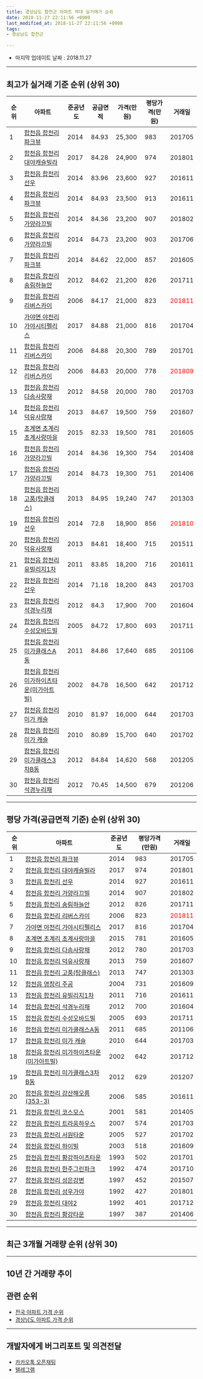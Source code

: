 ```yaml
---
title: 경상남도 합천군 아파트 역대 실거래가 순위
date: 2018-11-27 22:11:56 +0900
last_modified_at: 2018-11-27 22:11:56 +0900
tags:
- 경상남도 합천군

---
```


* 마지막 업데이트 날짜 : 2018.11.27

---

## 최고가 실거래 기준 순위 (상위 30)


|순위|아파트|준공년도|공급면적|가격(만원)|평당가격(만원)|거래일|
|---|---|---|---|---|---|---|
|1|[합천읍 합천리 파크뷰](https://search.naver.com/search.naver?query=%EA%B2%BD%EC%83%81%EB%82%A8%EB%8F%84+%ED%95%A9%EC%B2%9C%EA%B5%B0+%ED%95%A9%EC%B2%9C%EC%9D%8D+%ED%95%A9%EC%B2%9C%EB%A6%AC+%ED%8C%8C%ED%81%AC%EB%B7%B0)|2014|84.93|25,300|983|201705|
|2|[합천읍 합천리 대야캐슬빌라](https://search.naver.com/search.naver?query=%EA%B2%BD%EC%83%81%EB%82%A8%EB%8F%84+%ED%95%A9%EC%B2%9C%EA%B5%B0+%ED%95%A9%EC%B2%9C%EC%9D%8D+%ED%95%A9%EC%B2%9C%EB%A6%AC+%EB%8C%80%EC%95%BC%EC%BA%90%EC%8A%AC%EB%B9%8C%EB%9D%BC)|2017|84.28|24,900|974|201801|
|3|[합천읍 합천리 선우](https://search.naver.com/search.naver?query=%EA%B2%BD%EC%83%81%EB%82%A8%EB%8F%84+%ED%95%A9%EC%B2%9C%EA%B5%B0+%ED%95%A9%EC%B2%9C%EC%9D%8D+%ED%95%A9%EC%B2%9C%EB%A6%AC+%EC%84%A0%EC%9A%B0)|2014|83.96|23,600|927|201611|
|4|[합천읍 합천리 파크뷰](https://search.naver.com/search.naver?query=%EA%B2%BD%EC%83%81%EB%82%A8%EB%8F%84+%ED%95%A9%EC%B2%9C%EA%B5%B0+%ED%95%A9%EC%B2%9C%EC%9D%8D+%ED%95%A9%EC%B2%9C%EB%A6%AC+%ED%8C%8C%ED%81%AC%EB%B7%B0)|2014|84.93|23,500|913|201611|
|5|[합천읍 합천리 가양라끄빌](https://search.naver.com/search.naver?query=%EA%B2%BD%EC%83%81%EB%82%A8%EB%8F%84+%ED%95%A9%EC%B2%9C%EA%B5%B0+%ED%95%A9%EC%B2%9C%EC%9D%8D+%ED%95%A9%EC%B2%9C%EB%A6%AC+%EA%B0%80%EC%96%91%EB%9D%BC%EB%81%84%EB%B9%8C)|2014|84.36|23,200|907|201802|
|6|[합천읍 합천리 가양라끄빌](https://search.naver.com/search.naver?query=%EA%B2%BD%EC%83%81%EB%82%A8%EB%8F%84+%ED%95%A9%EC%B2%9C%EA%B5%B0+%ED%95%A9%EC%B2%9C%EC%9D%8D+%ED%95%A9%EC%B2%9C%EB%A6%AC+%EA%B0%80%EC%96%91%EB%9D%BC%EB%81%84%EB%B9%8C)|2014|84.73|23,200|903|201706|
|7|[합천읍 합천리 파크뷰](https://search.naver.com/search.naver?query=%EA%B2%BD%EC%83%81%EB%82%A8%EB%8F%84+%ED%95%A9%EC%B2%9C%EA%B5%B0+%ED%95%A9%EC%B2%9C%EC%9D%8D+%ED%95%A9%EC%B2%9C%EB%A6%AC+%ED%8C%8C%ED%81%AC%EB%B7%B0)|2014|84.62|22,000|857|201605|
|8|[합천읍 합천리 송림하늘안](https://search.naver.com/search.naver?query=%EA%B2%BD%EC%83%81%EB%82%A8%EB%8F%84+%ED%95%A9%EC%B2%9C%EA%B5%B0+%ED%95%A9%EC%B2%9C%EC%9D%8D+%ED%95%A9%EC%B2%9C%EB%A6%AC+%EC%86%A1%EB%A6%BC%ED%95%98%EB%8A%98%EC%95%88)|2012|84.62|21,200|826|201711|
|9|[합천읍 합천리 리버스카이](https://search.naver.com/search.naver?query=%EA%B2%BD%EC%83%81%EB%82%A8%EB%8F%84+%ED%95%A9%EC%B2%9C%EA%B5%B0+%ED%95%A9%EC%B2%9C%EC%9D%8D+%ED%95%A9%EC%B2%9C%EB%A6%AC+%EB%A6%AC%EB%B2%84%EC%8A%A4%EC%B9%B4%EC%9D%B4)|2006|84.17|21,000|823|<span style="color:red">201811</span>|
|10|[가야면 야천리 가야시티펠리스](https://search.naver.com/search.naver?query=%EA%B2%BD%EC%83%81%EB%82%A8%EB%8F%84+%ED%95%A9%EC%B2%9C%EA%B5%B0+%EA%B0%80%EC%95%BC%EB%A9%B4+%EC%95%BC%EC%B2%9C%EB%A6%AC+%EA%B0%80%EC%95%BC%EC%8B%9C%ED%8B%B0%ED%8E%A0%EB%A6%AC%EC%8A%A4)|2017|84.88|21,000|816|201704|
|11|[합천읍 합천리 리버스카이](https://search.naver.com/search.naver?query=%EA%B2%BD%EC%83%81%EB%82%A8%EB%8F%84+%ED%95%A9%EC%B2%9C%EA%B5%B0+%ED%95%A9%EC%B2%9C%EC%9D%8D+%ED%95%A9%EC%B2%9C%EB%A6%AC+%EB%A6%AC%EB%B2%84%EC%8A%A4%EC%B9%B4%EC%9D%B4)|2006|84.88|20,300|789|201701|
|12|[합천읍 합천리 리버스카이](https://search.naver.com/search.naver?query=%EA%B2%BD%EC%83%81%EB%82%A8%EB%8F%84+%ED%95%A9%EC%B2%9C%EA%B5%B0+%ED%95%A9%EC%B2%9C%EC%9D%8D+%ED%95%A9%EC%B2%9C%EB%A6%AC+%EB%A6%AC%EB%B2%84%EC%8A%A4%EC%B9%B4%EC%9D%B4)|2006|84.83|20,000|778|<span style="color:red">201809</span>|
|13|[합천읍 합천리 다솜사랑채](https://search.naver.com/search.naver?query=%EA%B2%BD%EC%83%81%EB%82%A8%EB%8F%84+%ED%95%A9%EC%B2%9C%EA%B5%B0+%ED%95%A9%EC%B2%9C%EC%9D%8D+%ED%95%A9%EC%B2%9C%EB%A6%AC+%EB%8B%A4%EC%86%9C%EC%82%AC%EB%9E%91%EC%B1%84)|2012|84.58|20,000|780|201703|
|14|[합천읍 합천리 덕유사랑채](https://search.naver.com/search.naver?query=%EA%B2%BD%EC%83%81%EB%82%A8%EB%8F%84+%ED%95%A9%EC%B2%9C%EA%B5%B0+%ED%95%A9%EC%B2%9C%EC%9D%8D+%ED%95%A9%EC%B2%9C%EB%A6%AC+%EB%8D%95%EC%9C%A0%EC%82%AC%EB%9E%91%EC%B1%84)|2013|84.67|19,500|759|201607|
|15|[초계면 초계리 초계사랑마을](https://search.naver.com/search.naver?query=%EA%B2%BD%EC%83%81%EB%82%A8%EB%8F%84+%ED%95%A9%EC%B2%9C%EA%B5%B0+%EC%B4%88%EA%B3%84%EB%A9%B4+%EC%B4%88%EA%B3%84%EB%A6%AC+%EC%B4%88%EA%B3%84%EC%82%AC%EB%9E%91%EB%A7%88%EC%9D%84)|2015|82.33|19,500|781|201605|
|16|[합천읍 합천리 가양라끄빌](https://search.naver.com/search.naver?query=%EA%B2%BD%EC%83%81%EB%82%A8%EB%8F%84+%ED%95%A9%EC%B2%9C%EA%B5%B0+%ED%95%A9%EC%B2%9C%EC%9D%8D+%ED%95%A9%EC%B2%9C%EB%A6%AC+%EA%B0%80%EC%96%91%EB%9D%BC%EB%81%84%EB%B9%8C)|2014|84.36|19,300|754|201408|
|17|[합천읍 합천리 가양라끄빌](https://search.naver.com/search.naver?query=%EA%B2%BD%EC%83%81%EB%82%A8%EB%8F%84+%ED%95%A9%EC%B2%9C%EA%B5%B0+%ED%95%A9%EC%B2%9C%EC%9D%8D+%ED%95%A9%EC%B2%9C%EB%A6%AC+%EA%B0%80%EC%96%91%EB%9D%BC%EB%81%84%EB%B9%8C)|2014|84.73|19,300|751|201406|
|18|[합천읍 합천리 고품(탑클래스)](https://search.naver.com/search.naver?query=%EA%B2%BD%EC%83%81%EB%82%A8%EB%8F%84+%ED%95%A9%EC%B2%9C%EA%B5%B0+%ED%95%A9%EC%B2%9C%EC%9D%8D+%ED%95%A9%EC%B2%9C%EB%A6%AC+%EA%B3%A0%ED%92%88%28%ED%83%91%ED%81%B4%EB%9E%98%EC%8A%A4%29)|2013|84.95|19,240|747|201303|
|19|[합천읍 합천리 선우](https://search.naver.com/search.naver?query=%EA%B2%BD%EC%83%81%EB%82%A8%EB%8F%84+%ED%95%A9%EC%B2%9C%EA%B5%B0+%ED%95%A9%EC%B2%9C%EC%9D%8D+%ED%95%A9%EC%B2%9C%EB%A6%AC+%EC%84%A0%EC%9A%B0)|2014|72.8|18,900|856|<span style="color:red">201810</span>|
|20|[합천읍 합천리 덕유사랑채](https://search.naver.com/search.naver?query=%EA%B2%BD%EC%83%81%EB%82%A8%EB%8F%84+%ED%95%A9%EC%B2%9C%EA%B5%B0+%ED%95%A9%EC%B2%9C%EC%9D%8D+%ED%95%A9%EC%B2%9C%EB%A6%AC+%EB%8D%95%EC%9C%A0%EC%82%AC%EB%9E%91%EC%B1%84)|2013|84.81|18,400|715|201511|
|21|[합천읍 합천리 유빌리지1차](https://search.naver.com/search.naver?query=%EA%B2%BD%EC%83%81%EB%82%A8%EB%8F%84+%ED%95%A9%EC%B2%9C%EA%B5%B0+%ED%95%A9%EC%B2%9C%EC%9D%8D+%ED%95%A9%EC%B2%9C%EB%A6%AC+%EC%9C%A0%EB%B9%8C%EB%A6%AC%EC%A7%801%EC%B0%A8)|2011|83.85|18,200|716|201611|
|22|[합천읍 합천리 선우](https://search.naver.com/search.naver?query=%EA%B2%BD%EC%83%81%EB%82%A8%EB%8F%84+%ED%95%A9%EC%B2%9C%EA%B5%B0+%ED%95%A9%EC%B2%9C%EC%9D%8D+%ED%95%A9%EC%B2%9C%EB%A6%AC+%EC%84%A0%EC%9A%B0)|2014|71.18|18,200|843|201703|
|23|[합천읍 합천리 석경누리채](https://search.naver.com/search.naver?query=%EA%B2%BD%EC%83%81%EB%82%A8%EB%8F%84+%ED%95%A9%EC%B2%9C%EA%B5%B0+%ED%95%A9%EC%B2%9C%EC%9D%8D+%ED%95%A9%EC%B2%9C%EB%A6%AC+%EC%84%9D%EA%B2%BD%EB%88%84%EB%A6%AC%EC%B1%84)|2012|84.3|17,900|700|201604|
|24|[합천읍 합천리 수성오바드빌](https://search.naver.com/search.naver?query=%EA%B2%BD%EC%83%81%EB%82%A8%EB%8F%84+%ED%95%A9%EC%B2%9C%EA%B5%B0+%ED%95%A9%EC%B2%9C%EC%9D%8D+%ED%95%A9%EC%B2%9C%EB%A6%AC+%EC%88%98%EC%84%B1%EC%98%A4%EB%B0%94%EB%93%9C%EB%B9%8C)|2005|84.72|17,800|693|201711|
|25|[합천읍 합천리 미가클래스A동](https://search.naver.com/search.naver?query=%EA%B2%BD%EC%83%81%EB%82%A8%EB%8F%84+%ED%95%A9%EC%B2%9C%EA%B5%B0+%ED%95%A9%EC%B2%9C%EC%9D%8D+%ED%95%A9%EC%B2%9C%EB%A6%AC+%EB%AF%B8%EA%B0%80%ED%81%B4%EB%9E%98%EC%8A%A4A%EB%8F%99)|2011|84.86|17,640|685|201106|
|26|[합천읍 합천리 미가하이츠타운(미가아트빌)](https://search.naver.com/search.naver?query=%EA%B2%BD%EC%83%81%EB%82%A8%EB%8F%84+%ED%95%A9%EC%B2%9C%EA%B5%B0+%ED%95%A9%EC%B2%9C%EC%9D%8D+%ED%95%A9%EC%B2%9C%EB%A6%AC+%EB%AF%B8%EA%B0%80%ED%95%98%EC%9D%B4%EC%B8%A0%ED%83%80%EC%9A%B4%28%EB%AF%B8%EA%B0%80%EC%95%84%ED%8A%B8%EB%B9%8C%29)|2002|84.78|16,500|642|201712|
|27|[합천읍 합천리 미가 캐슬](https://search.naver.com/search.naver?query=%EA%B2%BD%EC%83%81%EB%82%A8%EB%8F%84+%ED%95%A9%EC%B2%9C%EA%B5%B0+%ED%95%A9%EC%B2%9C%EC%9D%8D+%ED%95%A9%EC%B2%9C%EB%A6%AC+%EB%AF%B8%EA%B0%80+%EC%BA%90%EC%8A%AC)|2010|81.97|16,000|644|201703|
|28|[합천읍 합천리 미가 캐슬](https://search.naver.com/search.naver?query=%EA%B2%BD%EC%83%81%EB%82%A8%EB%8F%84+%ED%95%A9%EC%B2%9C%EA%B5%B0+%ED%95%A9%EC%B2%9C%EC%9D%8D+%ED%95%A9%EC%B2%9C%EB%A6%AC+%EB%AF%B8%EA%B0%80+%EC%BA%90%EC%8A%AC)|2010|80.89|15,700|640|201702|
|29|[합천읍 합천리 미가클래스3차B동](https://search.naver.com/search.naver?query=%EA%B2%BD%EC%83%81%EB%82%A8%EB%8F%84+%ED%95%A9%EC%B2%9C%EA%B5%B0+%ED%95%A9%EC%B2%9C%EC%9D%8D+%ED%95%A9%EC%B2%9C%EB%A6%AC+%EB%AF%B8%EA%B0%80%ED%81%B4%EB%9E%98%EC%8A%A43%EC%B0%A8B%EB%8F%99)|2012|84.84|14,620|568|201205|
|30|[합천읍 합천리 석경누리채](https://search.naver.com/search.naver?query=%EA%B2%BD%EC%83%81%EB%82%A8%EB%8F%84+%ED%95%A9%EC%B2%9C%EA%B5%B0+%ED%95%A9%EC%B2%9C%EC%9D%8D+%ED%95%A9%EC%B2%9C%EB%A6%AC+%EC%84%9D%EA%B2%BD%EB%88%84%EB%A6%AC%EC%B1%84)|2012|70.45|14,500|679|201206|


---

## 평당 가격(공급면적 기준) 순위 (상위 30)


|순위|아파트|준공년도|평당가격(만원)|거래일|
|---|---|---|---|---|
|1|[합천읍 합천리 파크뷰](https://search.naver.com/search.naver?query=%EA%B2%BD%EC%83%81%EB%82%A8%EB%8F%84+%ED%95%A9%EC%B2%9C%EA%B5%B0+%ED%95%A9%EC%B2%9C%EC%9D%8D+%ED%95%A9%EC%B2%9C%EB%A6%AC+%ED%8C%8C%ED%81%AC%EB%B7%B0)|2014|983|201705|
|2|[합천읍 합천리 대야캐슬빌라](https://search.naver.com/search.naver?query=%EA%B2%BD%EC%83%81%EB%82%A8%EB%8F%84+%ED%95%A9%EC%B2%9C%EA%B5%B0+%ED%95%A9%EC%B2%9C%EC%9D%8D+%ED%95%A9%EC%B2%9C%EB%A6%AC+%EB%8C%80%EC%95%BC%EC%BA%90%EC%8A%AC%EB%B9%8C%EB%9D%BC)|2017|974|201801|
|3|[합천읍 합천리 선우](https://search.naver.com/search.naver?query=%EA%B2%BD%EC%83%81%EB%82%A8%EB%8F%84+%ED%95%A9%EC%B2%9C%EA%B5%B0+%ED%95%A9%EC%B2%9C%EC%9D%8D+%ED%95%A9%EC%B2%9C%EB%A6%AC+%EC%84%A0%EC%9A%B0)|2014|927|201611|
|4|[합천읍 합천리 가양라끄빌](https://search.naver.com/search.naver?query=%EA%B2%BD%EC%83%81%EB%82%A8%EB%8F%84+%ED%95%A9%EC%B2%9C%EA%B5%B0+%ED%95%A9%EC%B2%9C%EC%9D%8D+%ED%95%A9%EC%B2%9C%EB%A6%AC+%EA%B0%80%EC%96%91%EB%9D%BC%EB%81%84%EB%B9%8C)|2014|907|201802|
|5|[합천읍 합천리 송림하늘안](https://search.naver.com/search.naver?query=%EA%B2%BD%EC%83%81%EB%82%A8%EB%8F%84+%ED%95%A9%EC%B2%9C%EA%B5%B0+%ED%95%A9%EC%B2%9C%EC%9D%8D+%ED%95%A9%EC%B2%9C%EB%A6%AC+%EC%86%A1%EB%A6%BC%ED%95%98%EB%8A%98%EC%95%88)|2012|826|201711|
|6|[합천읍 합천리 리버스카이](https://search.naver.com/search.naver?query=%EA%B2%BD%EC%83%81%EB%82%A8%EB%8F%84+%ED%95%A9%EC%B2%9C%EA%B5%B0+%ED%95%A9%EC%B2%9C%EC%9D%8D+%ED%95%A9%EC%B2%9C%EB%A6%AC+%EB%A6%AC%EB%B2%84%EC%8A%A4%EC%B9%B4%EC%9D%B4)|2006|823|<span style="color:red">201811</span>|
|7|[가야면 야천리 가야시티펠리스](https://search.naver.com/search.naver?query=%EA%B2%BD%EC%83%81%EB%82%A8%EB%8F%84+%ED%95%A9%EC%B2%9C%EA%B5%B0+%EA%B0%80%EC%95%BC%EB%A9%B4+%EC%95%BC%EC%B2%9C%EB%A6%AC+%EA%B0%80%EC%95%BC%EC%8B%9C%ED%8B%B0%ED%8E%A0%EB%A6%AC%EC%8A%A4)|2017|816|201704|
|8|[초계면 초계리 초계사랑마을](https://search.naver.com/search.naver?query=%EA%B2%BD%EC%83%81%EB%82%A8%EB%8F%84+%ED%95%A9%EC%B2%9C%EA%B5%B0+%EC%B4%88%EA%B3%84%EB%A9%B4+%EC%B4%88%EA%B3%84%EB%A6%AC+%EC%B4%88%EA%B3%84%EC%82%AC%EB%9E%91%EB%A7%88%EC%9D%84)|2015|781|201605|
|9|[합천읍 합천리 다솜사랑채](https://search.naver.com/search.naver?query=%EA%B2%BD%EC%83%81%EB%82%A8%EB%8F%84+%ED%95%A9%EC%B2%9C%EA%B5%B0+%ED%95%A9%EC%B2%9C%EC%9D%8D+%ED%95%A9%EC%B2%9C%EB%A6%AC+%EB%8B%A4%EC%86%9C%EC%82%AC%EB%9E%91%EC%B1%84)|2012|780|201703|
|10|[합천읍 합천리 덕유사랑채](https://search.naver.com/search.naver?query=%EA%B2%BD%EC%83%81%EB%82%A8%EB%8F%84+%ED%95%A9%EC%B2%9C%EA%B5%B0+%ED%95%A9%EC%B2%9C%EC%9D%8D+%ED%95%A9%EC%B2%9C%EB%A6%AC+%EB%8D%95%EC%9C%A0%EC%82%AC%EB%9E%91%EC%B1%84)|2013|759|201607|
|11|[합천읍 합천리 고품(탑클래스)](https://search.naver.com/search.naver?query=%EA%B2%BD%EC%83%81%EB%82%A8%EB%8F%84+%ED%95%A9%EC%B2%9C%EA%B5%B0+%ED%95%A9%EC%B2%9C%EC%9D%8D+%ED%95%A9%EC%B2%9C%EB%A6%AC+%EA%B3%A0%ED%92%88%28%ED%83%91%ED%81%B4%EB%9E%98%EC%8A%A4%29)|2013|747|201303|
|12|[합천읍 영창리 주공](https://search.naver.com/search.naver?query=%EA%B2%BD%EC%83%81%EB%82%A8%EB%8F%84+%ED%95%A9%EC%B2%9C%EA%B5%B0+%ED%95%A9%EC%B2%9C%EC%9D%8D+%EC%98%81%EC%B0%BD%EB%A6%AC+%EC%A3%BC%EA%B3%B5)|2004|731|201609|
|13|[합천읍 합천리 유빌리지1차](https://search.naver.com/search.naver?query=%EA%B2%BD%EC%83%81%EB%82%A8%EB%8F%84+%ED%95%A9%EC%B2%9C%EA%B5%B0+%ED%95%A9%EC%B2%9C%EC%9D%8D+%ED%95%A9%EC%B2%9C%EB%A6%AC+%EC%9C%A0%EB%B9%8C%EB%A6%AC%EC%A7%801%EC%B0%A8)|2011|716|201611|
|14|[합천읍 합천리 석경누리채](https://search.naver.com/search.naver?query=%EA%B2%BD%EC%83%81%EB%82%A8%EB%8F%84+%ED%95%A9%EC%B2%9C%EA%B5%B0+%ED%95%A9%EC%B2%9C%EC%9D%8D+%ED%95%A9%EC%B2%9C%EB%A6%AC+%EC%84%9D%EA%B2%BD%EB%88%84%EB%A6%AC%EC%B1%84)|2012|700|201604|
|15|[합천읍 합천리 수성오바드빌](https://search.naver.com/search.naver?query=%EA%B2%BD%EC%83%81%EB%82%A8%EB%8F%84+%ED%95%A9%EC%B2%9C%EA%B5%B0+%ED%95%A9%EC%B2%9C%EC%9D%8D+%ED%95%A9%EC%B2%9C%EB%A6%AC+%EC%88%98%EC%84%B1%EC%98%A4%EB%B0%94%EB%93%9C%EB%B9%8C)|2005|693|201711|
|16|[합천읍 합천리 미가클래스A동](https://search.naver.com/search.naver?query=%EA%B2%BD%EC%83%81%EB%82%A8%EB%8F%84+%ED%95%A9%EC%B2%9C%EA%B5%B0+%ED%95%A9%EC%B2%9C%EC%9D%8D+%ED%95%A9%EC%B2%9C%EB%A6%AC+%EB%AF%B8%EA%B0%80%ED%81%B4%EB%9E%98%EC%8A%A4A%EB%8F%99)|2011|685|201106|
|17|[합천읍 합천리 미가 캐슬](https://search.naver.com/search.naver?query=%EA%B2%BD%EC%83%81%EB%82%A8%EB%8F%84+%ED%95%A9%EC%B2%9C%EA%B5%B0+%ED%95%A9%EC%B2%9C%EC%9D%8D+%ED%95%A9%EC%B2%9C%EB%A6%AC+%EB%AF%B8%EA%B0%80+%EC%BA%90%EC%8A%AC)|2010|644|201703|
|18|[합천읍 합천리 미가하이츠타운(미가아트빌)](https://search.naver.com/search.naver?query=%EA%B2%BD%EC%83%81%EB%82%A8%EB%8F%84+%ED%95%A9%EC%B2%9C%EA%B5%B0+%ED%95%A9%EC%B2%9C%EC%9D%8D+%ED%95%A9%EC%B2%9C%EB%A6%AC+%EB%AF%B8%EA%B0%80%ED%95%98%EC%9D%B4%EC%B8%A0%ED%83%80%EC%9A%B4%28%EB%AF%B8%EA%B0%80%EC%95%84%ED%8A%B8%EB%B9%8C%29)|2002|642|201712|
|19|[합천읍 합천리 미가클래스3차B동](https://search.naver.com/search.naver?query=%EA%B2%BD%EC%83%81%EB%82%A8%EB%8F%84+%ED%95%A9%EC%B2%9C%EA%B5%B0+%ED%95%A9%EC%B2%9C%EC%9D%8D+%ED%95%A9%EC%B2%9C%EB%A6%AC+%EB%AF%B8%EA%B0%80%ED%81%B4%EB%9E%98%EC%8A%A43%EC%B0%A8B%EB%8F%99)|2012|629|201207|
|20|[합천읍 합천리 강산해오름(353-3)](https://search.naver.com/search.naver?query=%EA%B2%BD%EC%83%81%EB%82%A8%EB%8F%84+%ED%95%A9%EC%B2%9C%EA%B5%B0+%ED%95%A9%EC%B2%9C%EC%9D%8D+%ED%95%A9%EC%B2%9C%EB%A6%AC+%EA%B0%95%EC%82%B0%ED%95%B4%EC%98%A4%EB%A6%84%28353-3%29)|2006|585|201611|
|21|[합천읍 합천리 코스모스](https://search.naver.com/search.naver?query=%EA%B2%BD%EC%83%81%EB%82%A8%EB%8F%84+%ED%95%A9%EC%B2%9C%EA%B5%B0+%ED%95%A9%EC%B2%9C%EC%9D%8D+%ED%95%A9%EC%B2%9C%EB%A6%AC+%EC%BD%94%EC%8A%A4%EB%AA%A8%EC%8A%A4)|2001|581|201405|
|22|[합천읍 합천리 트라움하우스](https://search.naver.com/search.naver?query=%EA%B2%BD%EC%83%81%EB%82%A8%EB%8F%84+%ED%95%A9%EC%B2%9C%EA%B5%B0+%ED%95%A9%EC%B2%9C%EC%9D%8D+%ED%95%A9%EC%B2%9C%EB%A6%AC+%ED%8A%B8%EB%9D%BC%EC%9B%80%ED%95%98%EC%9A%B0%EC%8A%A4)|2007|574|201703|
|23|[합천읍 합천리 서원타운](https://search.naver.com/search.naver?query=%EA%B2%BD%EC%83%81%EB%82%A8%EB%8F%84+%ED%95%A9%EC%B2%9C%EA%B5%B0+%ED%95%A9%EC%B2%9C%EC%9D%8D+%ED%95%A9%EC%B2%9C%EB%A6%AC+%EC%84%9C%EC%9B%90%ED%83%80%EC%9A%B4)|2005|527|201702|
|24|[합천읍 합천리 하이빌](https://search.naver.com/search.naver?query=%EA%B2%BD%EC%83%81%EB%82%A8%EB%8F%84+%ED%95%A9%EC%B2%9C%EA%B5%B0+%ED%95%A9%EC%B2%9C%EC%9D%8D+%ED%95%A9%EC%B2%9C%EB%A6%AC+%ED%95%98%EC%9D%B4%EB%B9%8C)|2003|518|201609|
|25|[합천읍 합천리 황강하이츠타운](https://search.naver.com/search.naver?query=%EA%B2%BD%EC%83%81%EB%82%A8%EB%8F%84+%ED%95%A9%EC%B2%9C%EA%B5%B0+%ED%95%A9%EC%B2%9C%EC%9D%8D+%ED%95%A9%EC%B2%9C%EB%A6%AC+%ED%99%A9%EA%B0%95%ED%95%98%EC%9D%B4%EC%B8%A0%ED%83%80%EC%9A%B4)|1993|502|201701|
|26|[합천읍 합천리 한주그린파크](https://search.naver.com/search.naver?query=%EA%B2%BD%EC%83%81%EB%82%A8%EB%8F%84+%ED%95%A9%EC%B2%9C%EA%B5%B0+%ED%95%A9%EC%B2%9C%EC%9D%8D+%ED%95%A9%EC%B2%9C%EB%A6%AC+%ED%95%9C%EC%A3%BC%EA%B7%B8%EB%A6%B0%ED%8C%8C%ED%81%AC)|1992|474|201710|
|27|[합천읍 합천리 성은강변](https://search.naver.com/search.naver?query=%EA%B2%BD%EC%83%81%EB%82%A8%EB%8F%84+%ED%95%A9%EC%B2%9C%EA%B5%B0+%ED%95%A9%EC%B2%9C%EC%9D%8D+%ED%95%A9%EC%B2%9C%EB%A6%AC+%EC%84%B1%EC%9D%80%EA%B0%95%EB%B3%80)|1997|452|201507|
|28|[합천읍 합천리 성우가야](https://search.naver.com/search.naver?query=%EA%B2%BD%EC%83%81%EB%82%A8%EB%8F%84+%ED%95%A9%EC%B2%9C%EA%B5%B0+%ED%95%A9%EC%B2%9C%EC%9D%8D+%ED%95%A9%EC%B2%9C%EB%A6%AC+%EC%84%B1%EC%9A%B0%EA%B0%80%EC%95%BC)|1992|427|201801|
|29|[합천읍 합천리 대야2](https://search.naver.com/search.naver?query=%EA%B2%BD%EC%83%81%EB%82%A8%EB%8F%84+%ED%95%A9%EC%B2%9C%EA%B5%B0+%ED%95%A9%EC%B2%9C%EC%9D%8D+%ED%95%A9%EC%B2%9C%EB%A6%AC+%EB%8C%80%EC%95%BC2)|1992|401|201712|
|30|[합천읍 합천리 황강타운](https://search.naver.com/search.naver?query=%EA%B2%BD%EC%83%81%EB%82%A8%EB%8F%84+%ED%95%A9%EC%B2%9C%EA%B5%B0+%ED%95%A9%EC%B2%9C%EC%9D%8D+%ED%95%A9%EC%B2%9C%EB%A6%AC+%ED%99%A9%EA%B0%95%ED%83%80%EC%9A%B4)|1997|387|201406|


---

## 최근 3개월 거래량 순위 (상위 30)


<div style="width:100%;">
    <canvas id="deal_count_ranking" height="195"></canvas>
</div>


<script>
new Chart(document.getElementById("deal_count_ranking"), {
    type: 'horizontalBar',
    data: {
        labels: ['합천읍 합천리 한주그린파크', '합천읍 합천리 무지개2(다동)', '합천읍 합천리 성은강변', '합천읍 합천리 리버스카이', '가야면 황산리 해인맨션', '합천읍 합천리 대야캐슬빌라', '합천읍 합천리 황강하이츠타운', '합천읍 합천리 강산해오름(353-3)', '합천읍 합천리 황강타운', '합천읍 합천리 한진빌라', '합천읍 합천리 코스모스', '합천읍 합천리 대야2', '합천읍 합천리 미가하이츠타운(미가아트빌)', '합천읍 합천리 선우', '합천읍 합천리 가양라끄빌'],
        datasets: [{
            label: '실거래 수',
            data: [2, 2, 2, 2, 2, 2, 1, 1, 1, 1, 1, 1, 1, 1, 1],
            borderColor: "rgba(255, 0, 128, 1)",
            backgroundColor: "rgba(255, 0, 128, 0.5)",
            fill: false,
        }]
    },
    options: {
        responsive: true,
        title: {
            display: true,
            text: '최근 3개월 거래량 순위'
        },
        tooltips: {
            mode: 'index',
            intersect: false,
            callbacks: {
                title: function(tooltipItems, data) {
                    return "실거래 수:";
                },
                label: function(tooltipItem, data) {
                    return data.labels[tooltipItem.index] + ": " + tooltipItem.xLabel;
                }
            }
        },
        hover: {
            mode: 'nearest',
            intersect: true
        },
        scales: {
            xAxes: [{
                display: true,
                scaleLabel: {
                    display: true,
                    labelString: '실거래 수'
                },
                ticks: {
                    suggestedMin: 0,
                }
            }],
            yAxes: [{
                display: true,
                ticks: {
                    autoSkip: false,
                    callback: function(value, index, values) {
                        if (value.length > 10)
                            return value.substr(0, 8) + "...";
                        else
                            return value;
                    }
                },
                scaleLabel: {
                    display: false,
                }
            }]
        }
    }
});

</script>


---

## 10년 간 거래량 추이


<div style="width:100%;">
    <canvas id="deal_progress" height="300"></canvas>
</div>

<script>
new Chart(document.getElementById("deal_progress"), {
    type: 'line',
    data: {
        labels: ['200811','200812','200901','200902','200903','200904','200905','200906','200907','200908','200909','200910','200911','200912','201001','201002','201003','201004','201005','201006','201007','201008','201009','201010','201011','201012','201101','201102','201103','201104','201105','201106','201107','201108','201109','201110','201111','201112','201201','201202','201203','201204','201205','201206','201207','201208','201209','201210','201211','201212','201301','201302','201303','201304','201305','201306','201307','201308','201309','201310','201311','201312','201401','201402','201403','201404','201405','201406','201407','201408','201409','201410','201411','201412','201501','201502','201503','201504','201505','201506','201507','201508','201509','201510','201511','201512','201601','201602','201603','201604','201605','201606','201607','201608','201609','201610','201611','201612','201701','201702','201703','201704','201705','201706','201707','201708','201709','201710','201711','201712','201801','201802','201803','201804','201805','201806','201807','201808','201809','201810','201811'],
        datasets: [{
            label: '실거래 수',
            pointRadius: 1,
            data: [1, 6, 1, 9, 11, 6, 8, 3, 4, 7, 5, 5, 7, 17, 4, 4, 53, 28, 12, 10, 15, 3, 13, 5, 7, 11, 1, 8, 12, 5, 11, 14, 15, 7, 2, 6, 6, 13, 4, 6, 8, 10, 10, 9, 15, 7, 6, 13, 18, 10, 8, 12, 15, 5, 9, 17, 7, 9, 9, 10, 6, 8, 5, 5, 9, 16, 18, 24, 23, 10, 14, 7, 10, 9, 14, 8, 13, 24, 12, 10, 12, 11, 5, 12, 5, 5, 7, 3, 3, 12, 8, 8, 9, 6, 10, 9, 8, 9, 8, 14, 11, 9, 10, 13, 11, 6, 11, 4, 7, 13, 14, 10, 7, 4, 7, 7, 10, 7, 10, 5, 6],
            borderColor: "rgba(255, 201, 14, 1)",
            backgroundColor: "rgba(255, 201, 14, 0.5)",
            fill: true,
        }]
    },
    options: {
        responsive: true,
        title: {
            display: true,
            text: '10년간 거래량 추이'
        },
        tooltips: {
            mode: 'index',
            intersect: false,
        },
        hover: {
            mode: 'nearest',
            intersect: true
        },
        scales: {
            xAxes: [{
                display: true,
                scaleLabel: {
                    display: true,
                    labelString: '년/월'
                }
            }],
            yAxes: [{
                display: true,
                ticks: {
                    suggestedMin: 0,
                },
                scaleLabel: {
                    display: true,
                    labelString: '실거래 수'
                }
            }]
        }
    }
});

</script>


## 관련 순위

- [전국 아파트 가격 순위](https://inasie.github.io/apt-ranking/전국)
- [경상남도 아파트 가격 순위](https://inasie.github.io/apt-ranking/경상남도)


---

## 개발자에게 버그리포트 및 의견전달

- [카카오톡 오픈채팅](https://open.kakao.com/o/gLJUAP4)
- [텔레그램](https://t.me/inasie)

